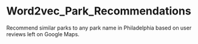 # Word2vec_Park_Recommendations
Recommend similar parks to any park name in Philadelphia based on user reviews left on Google Maps.
